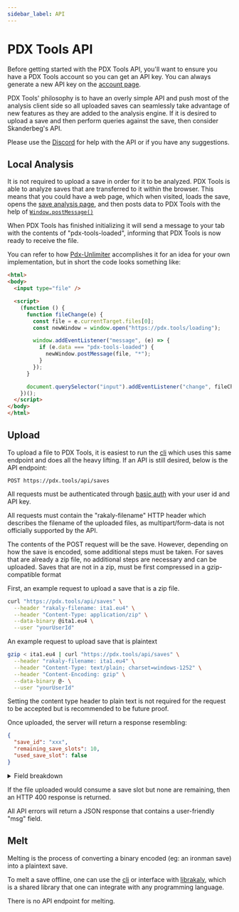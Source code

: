 ```yaml
---
sidebar_label: API
---
```


# PDX Tools API

Before getting started with the PDX Tools API, you'll want to ensure you
have a PDX Tools account so you can get an API key. You can always
generate a new API key on the [account page](pathname:///account).

PDX Tools' philosophy is to have an overly simple API and push most of
the analysis client side so all uploaded saves can seamlessly take
advantage of new features as they are added to the analysis engine. If
it is desired to upload a save and then perform queries against the
save, then consider Skanderbeg's API.

Please use the [Discord](https://discord.gg/rCpNWQW) for help
with the API or if you have any suggestions.

## Local Analysis

It is not required to upload a save in order for it to be analyzed. PDX Tools is
able to analyze saves that are transferred to it within the browser. This means
that you could have a web page, which when visited, loads the save, opens the
[save analysis page](/), and then posts data to PDX Tools with the help of
[`Window.postMessage()`](https://developer.mozilla.org/en-US/docs/Web/API/Window/postMessage)

When PDX Tools has finished initializing it will send a message to your
tab with the contents of "pdx-tools-loaded", informing that PDX Tools is
now ready to receive the file.

You can refer to how [Pdx-Unlimiter](https://github.com/crschnick/pdx_unlimiter/blob/938af410955437f8232de61d4a4755f0357e01b8/resources/web/pdx_tools.html)
accomplishes it for an idea for your own implementation, but in short
the code looks something like:

```html
<html>
<body>
  <input type="file" />

  <script>
    (function () {
      function fileChange(e) {
        const file = e.currentTarget.files[0];
        const newWindow = window.open("https://pdx.tools/loading");

        window.addEventListener("message", (e) => {
          if (e.data === "pdx-tools-loaded") {
            newWindow.postMessage(file, "*");
          }
        });
      }

      document.querySelector("input").addEventListener("change", fileChange);
    })();
  </script>
</body>
</html>
```

## Upload

To upload a file to PDX Tools, it is easiest to run the [cli](https://github.com/rakaly/cli) which uses
this same endpoint and does all the heavy lifting. If an API is still
desired, below is the API endpoint:

```plain
POST https://pdx.tools/api/saves
```

All requests must be authenticated through [basic auth](https://en.wikipedia.org/wiki/Basic_access_authentication)
with your user id and API key.

All requests must contain the "rakaly-filename" HTTP header which
describes the filename of the uploaded files, as multipart/form-data is
not officially supported by the API.

The contents of the POST request will be the save. However, depending on
how the save is encoded, some additional steps must be taken. For saves
that are already a zip file, no additional steps are necessary and can
be uploaded. Saves that are not in a zip, must be first compressed in a
gzip-compatible format

First, an example request to upload a save that is a zip file.

```bash
curl "https://pdx.tools/api/saves" \
  --header "rakaly-filename: ita1.eu4" \
  --header "Content-Type: application/zip" \
  --data-binary @ita1.eu4 \
  --user "yourUserId"
```

An example request to upload save that is plaintext

```bash
gzip < ita1.eu4 | curl "https://pdx.tools/api/saves" \
  --header "rakaly-filename: ita1.eu4" \
  --header "Content-Type: text/plain; charset=windows-1252" \
  --header "Content-Encoding: gzip" \
  --data-binary @- \
  --user "yourUserId"
```

Setting the content type header to plain text is not required for the
request to be accepted but is recommended to be future proof.

Once uploaded, the server will return a response resembling:

```json
{
  "save_id": "xxx",
  "remaining_save_slots": 10,
  "used_save_slot": false
}
```

<details>
  <summary>Field breakdown</summary>
  <dl>
    <dt>save_id</dt>
    <dd>
      The unique identifier for the uploaded save. The save will be publicly
      hosted at /eu4/saves/xxx
    </dd>
    <dt>remaining_save_slots</dt>
    <dd>
      Informs the request how many save slots remain. By default all
      accounts have 100 save slots.
    </dd>
    <dt>used_save_slot</dt>
    <dd>
      Describes if the previous request consumed a save slot. Uploads
      consume a save slot if the save does not set a top 10 record for an
      achievement
    </dd>
  </dl>
</details>

If the file uploaded would consume a save slot but none are remaining,
then an HTTP 400 response is returned.

All API errors will return a JSON response that contains a user-friendly
"msg" field.

## Melt

Melting is the process of converting a binary encoded (eg: an ironman
save) into a plaintext save.

To melt a save offline, one can use the [cli](https://github.com/rakaly/cli) or interface with
[librakaly](https://github.com/rakaly/librakaly), which is a
shared library that one can integrate with any programming language.

There is no API endpoint for melting.
